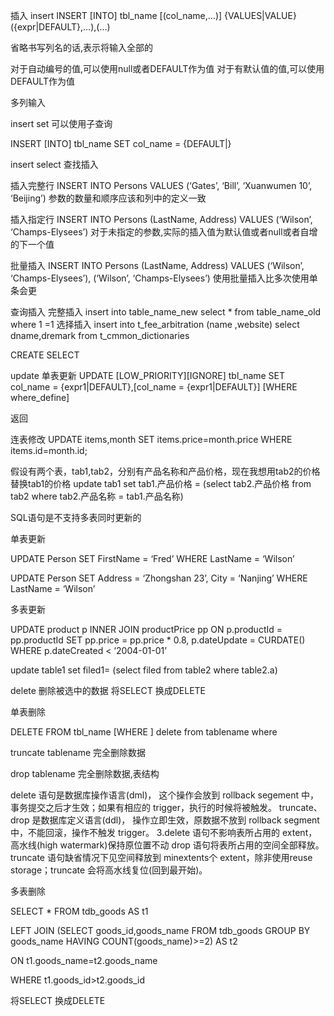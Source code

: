 插入
insert
INSERT [INTO] tbl_name 
[(col_name,…)] 
{VALUES|VALUE} 
({expr|DEFAULT},…),(…)

省略书写列名的话,表示将输入全部的

对于自动编号的值,可以使用null或者DEFAULT作为值 
对于有默认值的值,可以使用DEFAULT作为值

多列输入

insert set
可以使用子查询

INSERT [INTO] tbl_name SET col_name = {DEFAULT|}

insert select
查找插入

插入完整行 
INSERT INTO Persons 
VALUES (‘Gates’, ‘Bill’, ‘Xuanwumen 10’, ‘Beijing’) 
参数的数量和顺序应该和列中的定义一致

插入指定行 
INSERT INTO Persons 
(LastName, Address) VALUES (‘Wilson’, ‘Champs-Elysees’) 
对于未指定的参数,实际的插入值为默认值或者null或者自增的下一个值

批量插入 
INSERT INTO Persons 
(LastName, Address) VALUES (‘Wilson’, ‘Champs-Elysees’), (‘Wilson’, ‘Champs-Elysees’) 
使用批量插入比多次使用单条会更

查询插入 
完整插入 
insert into table_name_new select * from table_name_old where 1 =1 
选择插入 
insert into t_fee_arbitration (name ,website) 
select dname,dremark from t_cmmon_dictionaries

CREATE SELECT

update
单表更新 
UPDATE 
[LOW_PRIORITY][IGNORE] tbl_name 
SET col_name = {expr1|DEFAULT},[col_name = {expr1|DEFAULT}] 
[WHERE where_define]

返回

连表修改 
UPDATE items,month 
SET items.price=month.price 
WHERE items.id=month.id;

假设有两个表，tab1,tab2，分别有产品名称和产品价格，现在我想用tab2的价格替换tab1的价格 
update tab1 set tab1.产品价格 = (select tab2.产品价格 from tab2 where tab2.产品名称 = tab1.产品名称)

SQL语句是不支持多表同时更新的

单表更新

UPDATE Person SET FirstName = ‘Fred’ WHERE LastName = ‘Wilson’

UPDATE Person SET Address = ‘Zhongshan 23’, City = ‘Nanjing’ WHERE LastName = ‘Wilson’

多表更新

UPDATE product p INNER JOIN productPrice pp ON p.productId = pp.productId 
SET pp.price = pp.price * 0.8, p.dateUpdate = CURDATE() 
WHERE p.dateCreated < ‘2004-01-01’

update table1 set filed1= (select filed from table2 where table2.a)

delete
删除被选中的数据 
将SELECT 换成DELETE

单表删除

DELETE FROM tbl_name [WHERE ] 
delete from tablename where

truncate tablename 
完全删除数据

drop tablename 
完全删除数据,表结构

delete 语句是数据库操作语言(dml)， 
这个操作会放到 rollback segement 中，事务提交之后才生效；如果有相应的 trigger，执行的时候将被触发。 
truncate、drop 是数据库定义语言(ddl)， 
操作立即生效，原数据不放到 rollback segment 中，不能回滚，操作不触发 trigger。
3.delete 语句不影响表所占用的 extent，高水线(high watermark)保持原位置不动 
drop 语句将表所占用的空间全部释放。 
truncate 语句缺省情况下见空间释放到 minextents个 extent，除非使用reuse storage；truncate 会将高水线复位(回到最开始)。

多表删除

SELECT * FROM tdb_goods AS t1

LEFT JOIN (SELECT goods_id,goods_name FROM tdb_goods GROUP BY goods_name HAVING COUNT(goods_name)>=2) AS t2

ON t1.goods_name=t2.goods_name

WHERE t1.goods_id>t2.goods_id

将SELECT 换成DELETE


